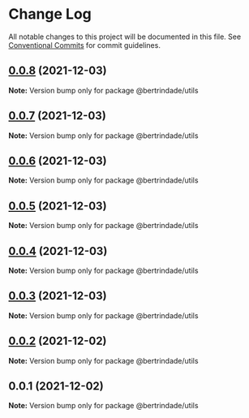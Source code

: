 # Change Log

All notable changes to this project will be documented in this file.
See [Conventional Commits](https://conventionalcommits.org) for commit guidelines.

## [0.0.8](https://github.com/berTrindade/lerna/compare/@bertrindade/utils@0.0.7...@bertrindade/utils@0.0.8) (2021-12-03)

**Note:** Version bump only for package @bertrindade/utils





## [0.0.7](https://github.com/berTrindade/lerna/compare/@bertrindade/utils@0.0.6...@bertrindade/utils@0.0.7) (2021-12-03)

**Note:** Version bump only for package @bertrindade/utils





## [0.0.6](https://github.com/berTrindade/lerna/compare/@bertrindade/utils@0.0.5...@bertrindade/utils@0.0.6) (2021-12-03)

**Note:** Version bump only for package @bertrindade/utils





## [0.0.5](https://github.com/berTrindade/lerna/compare/@bertrindade/utils@0.0.4...@bertrindade/utils@0.0.5) (2021-12-03)

**Note:** Version bump only for package @bertrindade/utils





## [0.0.4](https://github.com/berTrindade/lerna/compare/@bertrindade/utils@0.0.3...@bertrindade/utils@0.0.4) (2021-12-03)

**Note:** Version bump only for package @bertrindade/utils





## [0.0.3](https://github.com/berTrindade/lerna/compare/@bertrindade/utils@0.0.2...@bertrindade/utils@0.0.3) (2021-12-03)

**Note:** Version bump only for package @bertrindade/utils





## [0.0.2](https://github.com/berTrindade/lerna/compare/@bertrindade/utils@0.0.1...@bertrindade/utils@0.0.2) (2021-12-02)

**Note:** Version bump only for package @bertrindade/utils





## 0.0.1 (2021-12-02)

**Note:** Version bump only for package @bertrindade/utils
